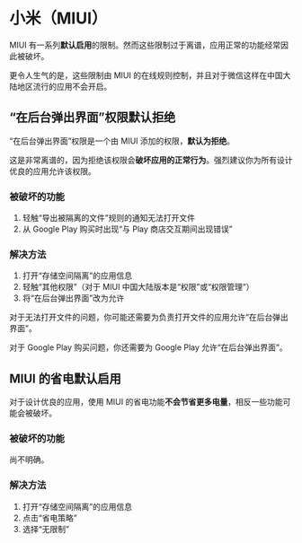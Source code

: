 # 小米（MIUI）

MIUI 有一系列**默认启用**的限制。然而这些限制过于离谱，应用正常的功能经常因此被破坏。

更令人生气的是，这些限制由 MIUI 的在线规则控制，并且对于微信这样在中国大陆地区流行的应用不会开启。

## “在后台弹出界面”权限默认拒绝

“在后台弹出界面”权限是一个由 MIUI 添加的权限，**默认为拒绝**。

这是非常离谱的，因为拒绝该权限会**破坏应用的正常行为**。强烈建议你为所有设计优良的应用允许该权限。

### 被破坏的功能

1. 轻触“导出被隔离的文件”规则的通知无法打开文件
2. 从 Google Play 购买时出现“与 Play 商店交互期间出现错误”

### 解决方法

1. 打开“存储空间隔离”的应用信息
2. 轻触“其他权限”（对于 MIUI 中国大陆版本是“权限”或“权限管理”）
3. 将“在后台弹出界面”改为允许

对于无法打开文件的问题，你可能还需要为负责打开文件的应用允许“在后台弹出界面”。

对于 Google Play 购买问题，你还需要为 Google Play 允许“在后台弹出界面”。

## MIUI 的省电默认启用

对于设计优良的应用，使用 MIUI 的省电功能**不会节省更多电量**，相反一些功能可能会被破坏。

### 被破坏的功能

尚不明确。

### 解决方法

1. 打开“存储空间隔离”的应用信息
2. 点击“省电策略”
3. 选择“无限制”
